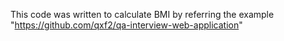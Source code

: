 This code was written to calculate BMI by referring the example "https://github.com/qxf2/qa-interview-web-application"